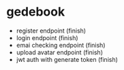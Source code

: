 # gedebook
 - register endpoint (finish)
 - login endpoint (finish)
 - emai checking endpoint (finish)
 - upload avatar endpoint (finish)
 - jwt auth with generate token (finish)
